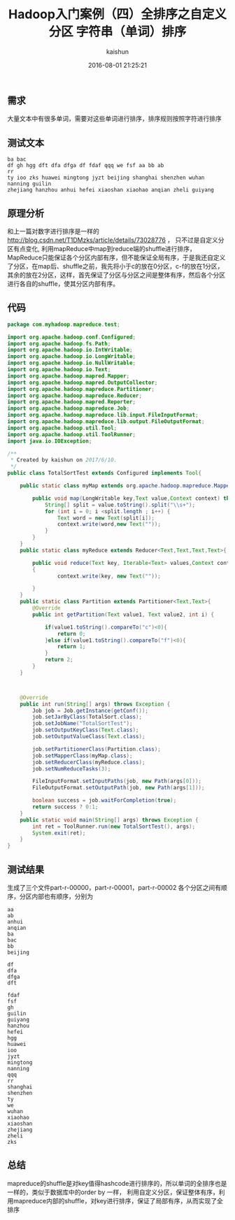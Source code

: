 ﻿---
title: Hadoop入门案例（四）全排序之自定义分区 字符串（单词）排序
date: 2016-08-01 21:25:21
tags: [hadoop]
categories: [大数据,hadoop]
author: kaishun
id: 17
permalink: hadoop-example-4
---


## 需求  
大量文本中有很多单词，需要对这些单词进行排序，排序规则按照字符进行排序

## 测试文本
```
ba bac
df gh hgg dft dfa dfga df fdaf qqq we fsf aa bb ab
rr
ty ioo zks huawei mingtong jyzt beijing shanghai shenzhen wuhan nanning guilin 
zhejiang hanzhou anhui hefei xiaoshan xiaohao anqian zheli guiyang
```
## 原理分析 
和上一篇对数字进行排序是一样的 http://blog.csdn.net/T1DMzks/article/details/73028776 ， 只不过是自定义分区有点变化, 利用mapReduce中map到reduce端的shuffle进行排序，MapReduce只能保证各个分区内部有序，但不能保证全局有序，于是我还自定义了分区，在map后、shuffle之前，我先将小于c的放在0分区，c-f的放在1分区，其余的放在2分区，这样，首先保证了分区与分区之间是整体有序，然后各个分区进行各自的shuffle，使其分区内部有序。

## 代码
```java
package com.myhadoop.mapreduce.test;

import org.apache.hadoop.conf.Configured;
import org.apache.hadoop.fs.Path;
import org.apache.hadoop.io.IntWritable;
import org.apache.hadoop.io.LongWritable;
import org.apache.hadoop.io.NullWritable;
import org.apache.hadoop.io.Text;
import org.apache.hadoop.mapred.Mapper;
import org.apache.hadoop.mapred.OutputCollector;
import org.apache.hadoop.mapreduce.Partitioner;
import org.apache.hadoop.mapreduce.Reducer;
import org.apache.hadoop.mapred.Reporter;
import org.apache.hadoop.mapreduce.Job;
import org.apache.hadoop.mapreduce.lib.input.FileInputFormat;
import org.apache.hadoop.mapreduce.lib.output.FileOutputFormat;
import org.apache.hadoop.util.Tool;
import org.apache.hadoop.util.ToolRunner;
import java.io.IOException;

/**
 * Created by kaishun on 2017/6/10.
 */
public class TotalSortTest extends Configured implements Tool{

    public static class myMap extends org.apache.hadoop.mapreduce.Mapper<LongWritable, Text, Text, Text>{

        public void map(LongWritable key,Text value,Context context) throws IOException,InterruptedException{
            String[] split = value.toString().split("\\s+");
            for (int i = 0; i <split.length ; i++) {
                Text word = new Text(split[i]);
                context.write(word,new Text(""));
            }
        }
    }
    public static class myReduce extends Reducer<Text,Text,Text,Text>{

        public void reduce(Text key, Iterable<Text> values,Context context) throws IOException,InterruptedException
        {
                context.write(key, new Text(""));

        }
    }
    public static class Partition extends Partitioner<Text,Text>{
        @Override
        public int getPartition(Text value1, Text value2, int i) {

            if(value1.toString().compareTo("c")<0){
                return 0;
            }else if(value1.toString().compareTo("f")<0){
                return 1;
            }
            return 2;
        }
    }



    @Override
    public int run(String[] args) throws Exception {
        Job job = Job.getInstance(getConf());
        job.setJarByClass(TotalSort.class);
        job.setJobName("TotalSortTest");
        job.setOutputKeyClass(Text.class);
        job.setOutputValueClass(Text.class);

        job.setPartitionerClass(Partition.class);
        job.setMapperClass(myMap.class);
        job.setReducerClass(myReduce.class);
        job.setNumReduceTasks(3);

        FileInputFormat.setInputPaths(job, new Path(args[0]));
        FileOutputFormat.setOutputPath(job, new Path(args[1]));

        boolean success = job.waitForCompletion(true);
        return success ? 0:1;
    }
    public static void main(String[] args) throws Exception {
        int ret = ToolRunner.run(new TotalSortTest(), args);
        System.exit(ret);
    }
}

```

## 测试结果
生成了三个文件part-r-00000，part-r-00001，part-r-00002
各个分区之间有顺序，分区内部也有顺序，分别为
```
aa	
ab	
anhui	
anqian	
ba	
bac	
bb	
beijing	

```
```
df	
dfa	
dfga	
dft	

```
```
fdaf	
fsf	
gh	
guilin	
guiyang	
hanzhou	
hefei	
hgg	
huawei	
ioo	
jyzt	
mingtong	
nanning	
qqq	
rr	
shanghai	
shenzhen	
ty	
we	
wuhan	
xiaohao	
xiaoshan	
zhejiang	
zheli	
zks	

```  

## 总结
mapreduce的shuffle是对key值得hashcode进行排序的，所以单词的全排序也是一样的，类似于数据库中的order by 一样， 利用自定义分区，保证整体有序，利用mapreduce内部的shuffle，对key进行排序，保证了局部有序，从而实现了全排序
